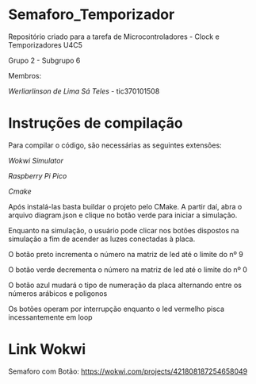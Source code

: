 # Semaforo_Temporizador
Repositório criado para a tarefa de Microcontroladores - Clock e Temporizadores U4C5

Grupo 2 - Subgrupo 6

Membros:

*Werliarlinson de Lima Sá Teles* - tic370101508

# Instruções de compilação

Para compilar o código, são necessárias as seguintes extensões:

*Wokwi Simulator*

*Raspberry Pi Pico*

*Cmake*

Após instalá-las basta buildar o projeto pelo CMake. A partir daí, abra o arquivo 
diagram.json e clique no botão verde para iniciar a simulação.

Enquanto na simulação, o usuário pode clicar nos botões dispostos na simulação
a fim de acender as luzes conectadas à placa.

O botão preto incrementa o número na matriz de led até o limite do nº 9

O botão verde decrementa o número na matriz de led até o limite do nº 0

O botão azul mudará o tipo de numeração da placa alternando entre os números arábicos e poligonos

Os botões operam por interrupção enquanto o led vermelho pisca incessantemente em loop

# Link Wokwi

Semaforo com Botão:
https://wokwi.com/projects/421808187254658049